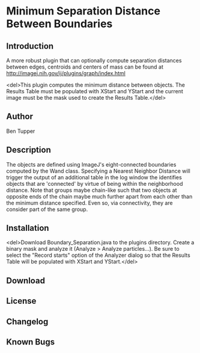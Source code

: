 # Minimum Separation Distance Between Boundaries

## Introduction

A more robust plugin that can optionally compute separation distances
between edges, centroids and centers of mass can be found at
<http://imagej.nih.gov/ij/plugins/graph/index.html>

\<del\>This plugin computes the minimum distance between objects. The
Results Table must be populated with XStart and YStart and the current
image must be the mask used to create the Results Table.\</del\>

## Author

Ben Tupper

## Description

The objects are defined using ImageJ\'s eight-connected boundaries
computed by the Wand class. Specifying a Nearest Neighbor Distance will
trigger the output of an additional table in the log window the
identifies objects that are \'connected\' by virtue of being within the
neighborhood distance. Note that groups maybe chain-like such that two
objects at opposite ends of the chain maybe much further apart from each
other than the minimum distance specified. Even so, via connectivity,
they are consider part of the same group.

## Installation

\<del\>Download Boundary_Separation.java to the plugins directory.
Create a binary mask and analyze it (Analyze \> Analyze particles\...).
Be sure to select the \"Record starts\" option of the Analyzer dialog so
that the Results Table will be populated with XStart and YStart.\</del\>

## Download

## License

## Changelog

## Known Bugs
